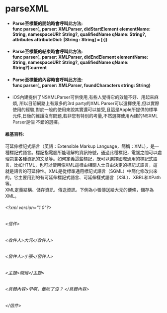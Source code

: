# parseXML
* ####  Parse至標籤的開始時會呼叫此方法:<br />func parser(_ parser: XMLParser, didStartElement elementName: String, namespaceURI: String?, qualifiedName qName: String?, attributes attributeDict: [String : String] = [:])

* ####  Parse至標籤的結束時會呼叫此方法:<br />func parser(_ parser: XMLParser, didEndElement elementName: String, namespaceURI: String?, qualifiedName qName: String?):current

* ####  Parse至標籤的內容時會呼叫此方法:<br />func parser(_ parser: XMLParser, foundCharacters string: String)


* iOS內建提供了NSXMLParser可供使用,有些人覺得它的效能不好、用起來麻煩, 所以目前網路上有眾多的3rd party的XML Parser可以選擇使用,但以實際使用的經驗,對於一般的使用來說其實還可以接受,且這是Apple所提供的標準元件,日後的維護沒有問題,若非您有特別的考量,不然選擇使用內建的NSXML Parser是個 不錯的選擇。   

####  維基百科: 
可延伸標記式語言（英語：Extensible Markup Language，簡稱：XML），是一種標記式語言。標記指電腦所能理解的資訊符號，通過此種標記，電腦之間可以處理包含各種資訊的文章等。如何定義這些標記，既可以選擇國際通用的標記式語言，比如HTML，也可以使用像XML這樣由相關人士自由決定的標記式語言，這就是語言的可延伸性。XML是從標準通用標記式語言（SGML）中簡化修改出來的。它主要用到的有可延伸標記式語言、可延伸樣式語言（XSL）、XBRL和XPath等。  
XML定義結構、儲存資訊、傳送資訊。下例為小張傳送給大元的便條，儲存為XML。
###### \<?xml version="1.0"?>
###### <信件>
###### <收件人>大元</收件人>
###### <發件人>小張</發件人>
###### <主題>問候</主題>
###### <具體內容>早啊，飯吃了沒？ </具體內容>
###### </信件>
